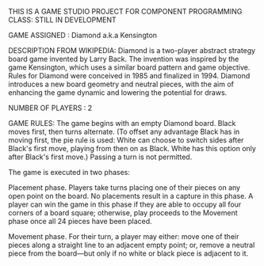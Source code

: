 THIS IS A GAME STUDIO PROJECT FOR COMPONENT PROGRAMMING CLASS:
STILL IN DEVELOPMENT

GAME ASSIGNED : Diamond a.k.a Kensington

DESCRIPTION FROM WIKIPEDIA: 
Diamond is a two-player abstract strategy board game invented by Larry Back. 
The invention was inspired by the game Kensington, which uses a similar 
board pattern and game objective. Rules for Diamond were conceived in 1985
and finalized in 1994. Diamond introduces a new board geometry and
neutral pieces, with the aim of enhancing the game dynamic and 
lowering the potential for draws. 

NUMBER OF PLAYERS : 2

GAME RULES: 
The game begins with an empty Diamond board. 
Black moves first, then turns alternate. 
(To offset any advantage Black has in moving first, the pie rule is used:
White can choose to switch sides after Black's first move, playing from then on as Black.
White has this option only after Black's first move.) 
Passing a turn is not permitted.

The game is executed in two phases:

Placement phase. 
Players take turns placing one of their pieces on any open point on the board. 
No placements result in a capture in this phase. 
A player can win the game in this phase if they are able to occupy all four corners of a board square;
otherwise, play proceeds to the Movement phase once all 24 pieces have been placed.
    
Movement phase. 
For their turn, a player may either:
    move one of their pieces along a straight line to an adjacent empty point; or,
    remove a neutral piece from the board—but only if no white or black piece is adjacent to it.